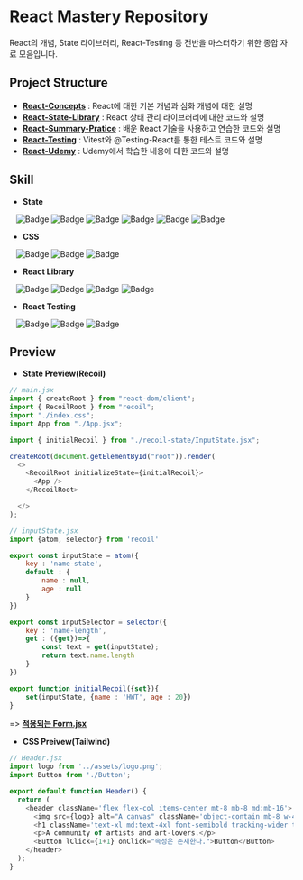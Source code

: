 # React Mastery Repository
React의 개념, State 라이브러리, React-Testing 등 전반을 마스터하기 위한 종합 자료 모음입니다.


## Project Structure
- **[React-Concepts](https://github.com/hongwontae/React/tree/main/React-Concepts)** : React에 대한 기본 개념과 심화 개념에 대한 설명
- **[React-State-Library](https://github.com/hongwontae/React/tree/main/React-State-Library)** : React 상태 관리 라이브러리에 대한 코드와 설명
- **[React-Summary-Pratice](https://github.com/hongwontae/React/tree/main/React-Summary-Pratice)** : 배운 React 기술을 사용하고 연습한 코드와 설명
- **[React-Testing](https://github.com/hongwontae/React/tree/main/React-Testing)** : Vitest와 @Testing-React를 통한 테스트 코드와 설명
- **[React-Udemy](https://github.com/hongwontae/React/tree/main/React-Udemy)** : Udemy에서 학습한 내용에 대한 코드와 설명



## Skill
- **State**

&nbsp;&nbsp;&nbsp;![Badge](https://img.shields.io/badge/State-61DAFB.svg?&logo=React&logoColor=fff)
![Badge](https://img.shields.io/badge/Context%20API-61DAFB.svg?&logo=React&logoColor=fff)
![Badge](https://img.shields.io/badge/Jotai-61DAFB.svg?&logo=React&logoColor=fff)
![Badge](https://img.shields.io/badge/Zustand-61DAFB.svg?&logo=React&logoColor=fff)
![Badge](https://img.shields.io/badge/Recoil-3578E5.svg?&logo=Recoil&logoColor=fff)
![Badge](https://img.shields.io/badge/Redux-764ABC.svg?&logo=Redux&logoColor=fff)

- **CSS**

&nbsp;&nbsp;&nbsp;![Badge](https://img.shields.io/badge/CSS%20Modules-000000.svg?&logo=CSS%20Modules&logoColor=fff)
![Badge](https://img.shields.io/badge/Tawilwind-06B6D4.svg?&logo=Tailwind%20CSS&logoColor=fff) 
![Badge](https://img.shields.io/badge/styled-components-DB7093.svg?&logo=styled-components&logoColor=fff)

- **React Library**

&nbsp;&nbsp;&nbsp;![Badge](https://img.shields.io/badge/React%20Router-CA4245.svg?&logo=React%20Router&logoColor=fff)
![Badge](https://img.shields.io/badge/React%20Query-FF4154.svg?&logo=React%20Query&logoColor=fff)
![Badge](https://img.shields.io/badge/Axios-5A29E4.svg?&logo=Axios&logoColor=fff)
![Badge](https://img.shields.io/badge/Framer-0055FF.svg?&logo=Framer&logoColor=fff)

- **React Testing**

&nbsp;&nbsp;&nbsp;![Badge](https://img.shields.io/badge/Testing%20Library-E33332.svg?&logo=Testing%20Library&logoColor=fff)
![Badge](https://img.shields.io/badge/Jest-C21325.svg?&logo=Jest&logoColor=fff)
![Badge](https://img.shields.io/badge/Vitest-6E9F18.svg?&logo=Vitest&logoColor=fff)


## Preview

- **State Preview(Recoil)**
```javascript
// main.jsx
import { createRoot } from "react-dom/client";
import { RecoilRoot } from "recoil";
import "./index.css";
import App from "./App.jsx";

import { initialRecoil } from "./recoil-state/InputState.jsx";

createRoot(document.getElementById("root")).render(
  <>
    <RecoilRoot initializeState={initialRecoil}>
      <App />
    </RecoilRoot>

  </>
);

// inputState.jsx
import {atom, selector} from 'recoil'

export const inputState = atom({
    key : 'name-state',
    default : {
        name : null,
        age : null
    }
})

export const inputSelector = selector({
    key : 'name-length',
    get : ({get})=>{
        const text = get(inputState);
        return text.name.length
    }
})

export function initialRecoil({set}){
    set(inputState, {name : 'HWT', age : 20})
}
```
=> **[적용되는 Form.jsx](https://github.com/hongwontae/React/blob/main/React-State-Library/code/Recoil/src/components/Form.jsx)**


- **CSS Preivew(Tailwind)**
```javascript
// Header.jsx
import logo from '../assets/logo.png';
import Button from './Button';

export default function Header() {
  return (
    <header className='flex flex-col items-center mt-8 mb-8 md:mb-16'>
      <img src={logo} alt="A canvas" className='object-contain mb-8 w-44 h-44'/>
      <h1 className='text-xl md:text-4xl font-semibold tracking-wider text-center uppercase text-amber-800 font-title'>ReactArt</h1>
      <p>A community of artists and art-lovers.</p>
      <Button lClick={1+1} onClick="속성은 존재한다.">Button</Button>
    </header>
  );
}

